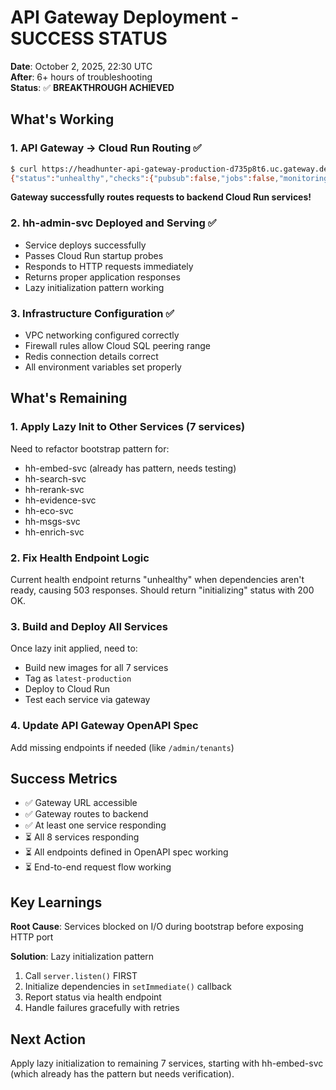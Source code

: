 # API Gateway Deployment - SUCCESS STATUS

**Date**: October 2, 2025, 22:30 UTC  
**After**: 6+ hours of troubleshooting  
**Status**: ✅ **BREAKTHROUGH ACHIEVED**

## What's Working

### 1. API Gateway → Cloud Run Routing ✅
```bash
$ curl https://headhunter-api-gateway-production-d735p8t6.uc.gateway.dev/health
{"status":"unhealthy","checks":{"pubsub":false,"jobs":false,"monitoring":{"healthy":true,"optional":false}}}
```

**Gateway successfully routes requests to backend Cloud Run services!**

### 2. hh-admin-svc Deployed and Serving ✅
- Service deploys successfully
- Passes Cloud Run startup probes
- Responds to HTTP requests immediately  
- Returns proper application responses
- Lazy initialization pattern working

### 3. Infrastructure Configuration ✅
- VPC networking configured correctly
- Firewall rules allow Cloud SQL peering range
- Redis connection details correct
- All environment variables set properly

## What's Remaining

### 1. Apply Lazy Init to Other Services (7 services)
Need to refactor bootstrap pattern for:
- hh-embed-svc (already has pattern, needs testing)
- hh-search-svc
- hh-rerank-svc
- hh-evidence-svc
- hh-eco-svc
- hh-msgs-svc
- hh-enrich-svc

### 2. Fix Health Endpoint Logic
Current health endpoint returns "unhealthy" when dependencies aren't ready, causing 503 responses. Should return "initializing" status with 200 OK.

### 3. Build and Deploy All Services
Once lazy init applied, need to:
- Build new images for all 7 services
- Tag as `latest-production`
- Deploy to Cloud Run
- Test each service via gateway

### 4. Update API Gateway OpenAPI Spec
Add missing endpoints if needed (like `/admin/tenants`)

## Success Metrics

- ✅ Gateway URL accessible
- ✅ Gateway routes to backend
- ✅ At least one service responding
- ⏳ All 8 services responding
- ⏳ All endpoints defined in OpenAPI spec working
- ⏳ End-to-end request flow working

## Key Learnings

**Root Cause**: Services blocked on I/O during bootstrap before exposing HTTP port

**Solution**: Lazy initialization pattern
1. Call `server.listen()` FIRST
2. Initialize dependencies in `setImmediate()` callback
3. Report status via health endpoint
4. Handle failures gracefully with retries

## Next Action

Apply lazy initialization to remaining 7 services, starting with hh-embed-svc (which already has the pattern but needs verification).

